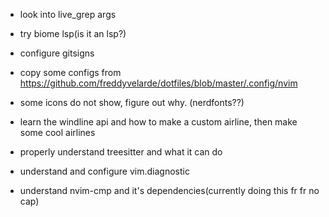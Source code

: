 * look into live_grep args

* try biome lsp(is it an lsp?)
  
* configure gitsigns

* copy some configs from https://github.com/freddyvelarde/dotfiles/blob/master/.config/nvim

* some icons do not show, figure out why. (nerdfonts??)

* learn the windline api and how to make a custom airline, then make some cool airlines

* properly understand treesitter and what it can do

* understand and configure vim.diagnostic 

* understand nvim-cmp and it's dependencies(currently doing this fr fr no cap)
